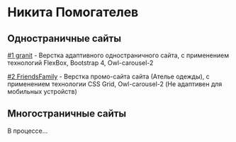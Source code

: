 # Никита Помогателев


## Одностраничные сайты

[#1 granit](https://nikitapomogatelev.github.io/granit/ "Верстка одностраничного сайта") - Верстка адаптивного одностраничного сайта, с применением технологий FlexBox, Bootstrap 4, Owl-carousel-2

[#2 FriendsFamily](https://nikitapomogatelev.github.io/FriendsFamily/ "Верстка одностраничного сайта") - Верстка  промо-сайта сайта (Ателье одежды), с применением технологии CSS Grid, Owl-carousel-2 
(Не адаптивен для мобильных устройств)


## Многостраничные сайты

В процессе...
